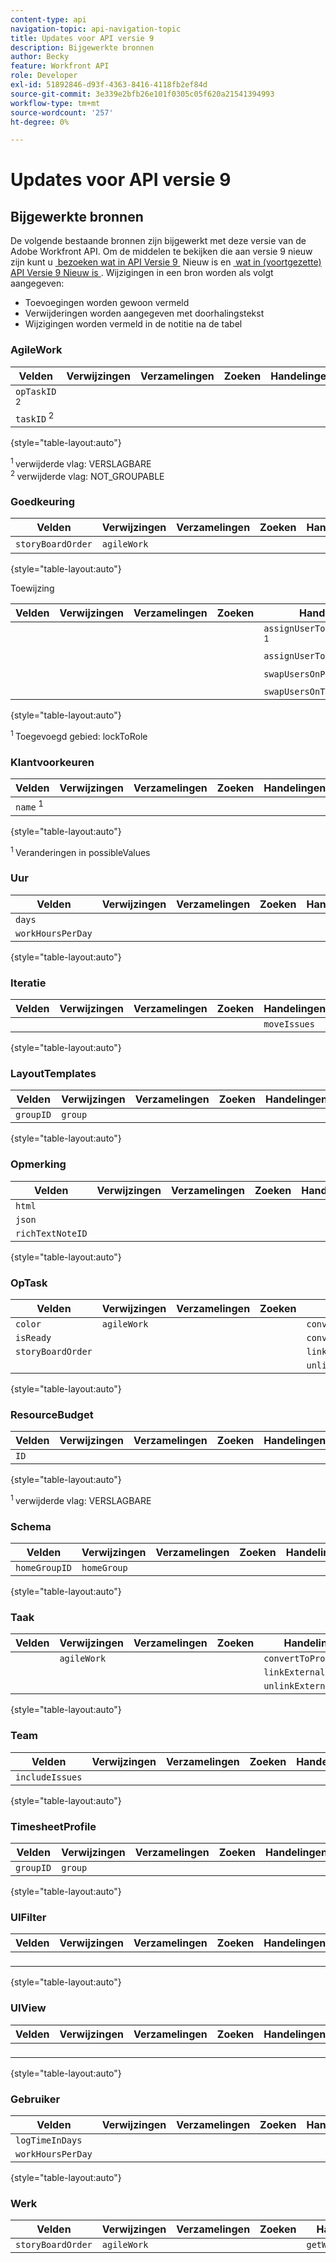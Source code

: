 ```yaml
---
content-type: api
navigation-topic: api-navigation-topic
title: Updates voor API versie 9
description: Bijgewerkte bronnen
author: Becky
feature: Workfront API
role: Developer
exl-id: 51892846-d93f-4363-8416-4118fb2ef84d
source-git-commit: 3e339e2bfb26e101f0305c05f620a21541394993
workflow-type: tm+mt
source-wordcount: '257'
ht-degree: 0%

---
```


# Updates voor API versie 9

## Bijgewerkte bronnen

De volgende bestaande bronnen zijn bijgewerkt met deze versie van de Adobe Workfront API. Om de middelen te bekijken die aan versie 9 nieuw zijn kunt u [&#x200B; bezoeken wat in API Versie 9 &#x200B;](../../wf-api/api/new-api-version-9.md) Nieuw is en [&#x200B; wat in (voortgezette) API Versie 9 Nieuw is &#x200B;](../../wf-api/api/new-api-version-9-continue.md). Wijzigingen in een bron worden als volgt aangegeven:

* Toevoegingen worden gewoon vermeld
* Verwijderingen worden aangegeven met doorhalingstekst
* Wijzigingen worden vermeld in de notitie na de tabel

### AgileWork

| Velden | Verwijzingen | Verzamelingen | Zoeken | Handelingen | Zoekopdrachten | Bewerkingen |
|---|---|---|---|---|---|---|
| `opTaskID`<sup> 2 </sup> |  |   |  |   |   |  |
| `taskID`<sup> 2 </sup> |   |   |  |  |  |  |

{style="table-layout:auto"}

<sup> 1 </sup> verwijderde vlag: VERSLAGBARE\
<sup> 2 </sup> verwijderde vlag: NOT_GROUPABLE

### Goedkeuring

| Velden | Verwijzingen | Verzamelingen | Zoeken | Handelingen | Zoekopdrachten | Bewerkingen |
|---|---|---|---|---|---|---|
| `storyBoardOrder` | `agileWork` |   |   |   |   |   |

{style="table-layout:auto"}

Toewijzing

| Velden | Verwijzingen | Verzamelingen | Zoeken | Handelingen | Zoekopdrachten | Bewerkingen |
|---|---|---|---|---|---|---|
| |   |  |  | `assignUserToRoleOnProjects`<sup> 1 </sup> |   |   |
|   |   |   |   | `assignUserToRoleOnTasks`<sup> 1 </sup> |   |   |
|   |   |   |   | `swapUsersOnProjects`<sup> 1 </sup> |   |   |
|   |   |   |   | `swapUsersOnTasks`<sup> 1 </sup> |   |   |

{style="table-layout:auto"}

<sup> 1 </sup> Toegevoegd gebied: lockToRole

### Klantvoorkeuren

| Velden | Verwijzingen | Verzamelingen | Zoeken | Handelingen | Zoekopdrachten | Bewerkingen |
|---|---|---|---|---|---|---|
| `name`<sup> 1 </sup> |   |   |   |   |   |   |

{style="table-layout:auto"}

<sup> 1 </sup> Veranderingen in possibleValues

### Uur

| Velden | Verwijzingen | Verzamelingen | Zoeken | Handelingen | Zoekopdrachten | Bewerkingen |
|---|---|---|---|---|---|---|
| `days` |   |   |   |   |   |   |
| `workHoursPerDay` |   |   |   |   |   |   |

{style="table-layout:auto"}

### Iteratie

| Velden | Verwijzingen | Verzamelingen | Zoeken | Handelingen | Zoekopdrachten | Bewerkingen |
|---|---|---|---|---|---|---|
|   |   |   |   | `moveIssues` |   |   |

{style="table-layout:auto"}

### LayoutTemplates

| Velden | Verwijzingen | Verzamelingen | Zoeken | Handelingen | Zoekopdrachten | Bewerkingen |
|---|---|---|---|---|---|---|
| `groupID` | `group` |   |   |   |   |   |

{style="table-layout:auto"}

### Opmerking

| Velden | Verwijzingen | Verzamelingen | Zoeken | Handelingen | Zoekopdrachten | Bewerkingen |
|---|---|---|---|---|---|---|
| `html` |   |   |   |   |   |   |
| `json` |   |   |   |   |   |   |
| `richTextNoteID` |   |   |   |   |   |   |

{style="table-layout:auto"}

### OpTask

| Velden | Verwijzingen | Verzamelingen | Zoeken | Handelingen | Zoekopdrachten | Bewerkingen |
|---|---|---|---|---|---|---|
| `color` | `agileWork` |   |   | `convertToProject` |   |   |
| `isReady` |   |   |   | `convertToTask` |   |   |
| `storyBoardOrder` |   |   |   | `linkExternalObject` |   |   |
|   |   |   |   | `unlinkExternalObject` |   |   |

{style="table-layout:auto"}

### ResourceBudget

| Velden | Verwijzingen | Verzamelingen | Zoeken | Handelingen | Zoekopdrachten | Bewerkingen |
|---|---|---|---|---|---|---|
| `ID` |   |   |   |   |   |   |

{style="table-layout:auto"}

<sup> 1 </sup> verwijderde vlag: VERSLAGBARE

### Schema

| Velden | Verwijzingen | Verzamelingen | Zoeken | Handelingen | Zoekopdrachten | Bewerkingen |
|---|---|---|---|---|---|---|
| `homeGroupID` | `homeGroup` |   |   |   |   |   |

{style="table-layout:auto"}

### Taak

| Velden | Verwijzingen | Verzamelingen | Zoeken | Handelingen | Zoekopdrachten | Bewerkingen |
|---|---|---|---|---|---|---|
|   | `agileWork` |   |   | `convertToProject` |   |   |
|   |   |   |   | `linkExternalObject` |   |   |
|   |   |   |   | `unlinkExternalObject` |   |   |

{style="table-layout:auto"}

### Team

| Velden | Verwijzingen | Verzamelingen | Zoeken | Handelingen | Zoekopdrachten | Bewerkingen |
|---|---|---|---|---|---|---|
| `includeIssues` |   |   |   |   |   |   |

{style="table-layout:auto"}

### TimesheetProfile

| Velden | Verwijzingen | Verzamelingen | Zoeken | Handelingen | Zoekopdrachten | Bewerkingen |
|---|---|---|---|---|---|---|
| `groupID` | `group` |   |   |   |   |   |

{style="table-layout:auto"}

### UIFilter

| Velden | Verwijzingen | Verzamelingen | Zoeken | Handelingen | Zoekopdrachten | Bewerkingen |
|---|---|---|---|---|---|---|
|   |   |   |   |   | `filtersForObjCode` |   |

{style="table-layout:auto"}

### UIView

| Velden | Verwijzingen | Verzamelingen | Zoeken | Handelingen | Zoekopdrachten | Bewerkingen |
|---|---|---|---|---|---|---|
|   |   |   |   |   | `viewsForObjCode` |   |

{style="table-layout:auto"}

### Gebruiker

| Velden | Verwijzingen | Verzamelingen | Zoeken | Handelingen | Zoekopdrachten | Bewerkingen |
|---|---|---|---|---|---|---|
| `logTimeInDays` |   |   |   |   |   |   |
| `workHoursPerDay` |   |   |   |   |   |   |

{style="table-layout:auto"}

### Werk

| Velden | Verwijzingen | Verzamelingen | Zoeken | Handelingen | Zoekopdrachten | Bewerkingen |
|---|---|---|---|---|---|---|
| `storyBoardOrder` | `agileWork` |   |   | `getWFHomeObjects` |   |   |
